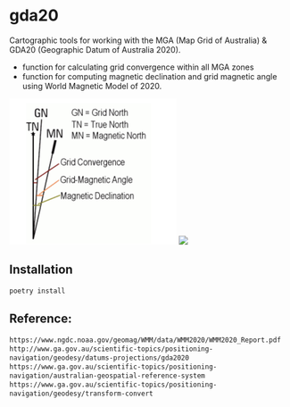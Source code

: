 # gda20
Cartographic tools for working with the MGA (Map Grid of Australia) & GDA20 (Geographic Datum of Australia 2020).
* function for calculating grid convergence within all MGA zones
* function for computing magnetic declination and grid magnetic angle using World Magnetic Model of 2020. 

<img src="assets/declination.png" width="300">
<img src="assets/wmm-2015.png" width="800">



## Installation
```
poetry install
```


## Reference: 
```
https://www.ngdc.noaa.gov/geomag/WMM/data/WMM2020/WMM2020_Report.pdf
http://www.ga.gov.au/scientific-topics/positioning-navigation/geodesy/datums-projections/gda2020
https://www.ga.gov.au/scientific-topics/positioning-navigation/australian-geospatial-reference-system
https://www.ga.gov.au/scientific-topics/positioning-navigation/geodesy/transform-convert
```
